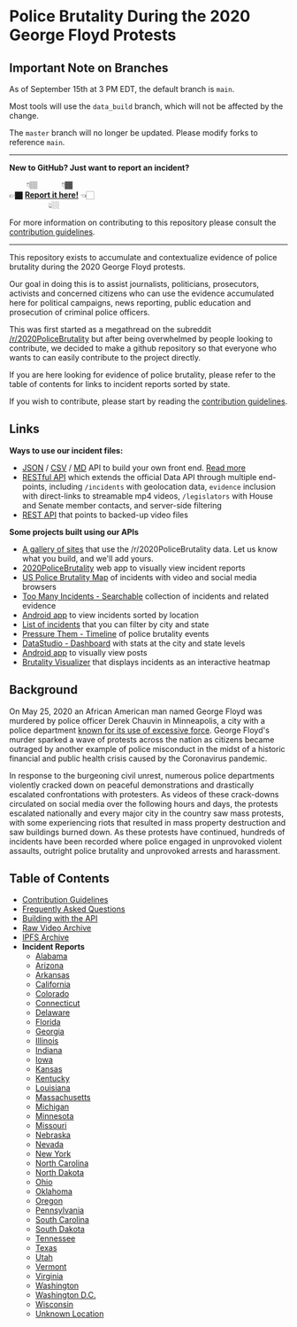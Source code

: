 
# Police Brutality During the 2020 George Floyd Protests

## Important Note on Branches

As of September 15th at 3 PM EDT, the default branch is `main`.

Most tools will use the `data_build` branch, which will not be affected by the change.

The `master` branch will no longer be updated. Please modify forks to reference `main`.

---

**New to GitHub? Just want to report an incident?**

&nbsp;&nbsp;&nbsp;&nbsp;&nbsp;&nbsp;&nbsp;&nbsp;👇🏽 &nbsp;&nbsp;&nbsp;&nbsp;&nbsp;&nbsp;&nbsp;&nbsp;&nbsp;&nbsp;👇🏾<br/>
👉🏿 **[Report it here!](https://github.com/2020PB/police-brutality/issues/new?assignees=&labels=Incident+report&template=incident-report.md&title=Incident+in+CITY%2C+STATE)** 👈🏻<br/>
&nbsp;&nbsp;&nbsp;&nbsp;&nbsp;&nbsp;&nbsp;&nbsp;&nbsp;&nbsp;&nbsp;&nbsp;&nbsp;&nbsp;&nbsp;&nbsp;&nbsp;&nbsp;👆🏼&nbsp;&nbsp;&nbsp;&nbsp;&nbsp;&nbsp;&nbsp;&nbsp;

For more information on contributing to this repository please consult the [contribution guidelines](./CONTRIBUTING.md).

---

This repository exists to accumulate and contextualize evidence of police brutality during the 2020 George Floyd protests.

Our goal in doing this is to assist journalists, politicians, prosecutors, activists and concerned citizens who can use the evidence accumulated here for political campaigns, news reporting, public education and prosecution of criminal police officers.

This was first started as a megathread on the subreddit [/r/2020PoliceBrutality](https://www.reddit.com/r/2020PoliceBrutality) but after being overwhelmed by people looking to contribute, we decided to make a github repository so that everyone who wants to can easily contribute to the project directly.

If you are here looking for evidence of police brutality, please refer to the table of contents for links to incident reports sorted by state.

If you wish to contribute, please start by reading the [contribution guidelines](./CONTRIBUTING.md).

## Links

**Ways to use our incident files:**
* [JSON](https://raw.githubusercontent.com/2020PB/police-brutality/data_build/all-locations-v2.json) / [CSV](https://raw.githubusercontent.com/2020PB/police-brutality/data_build/all-locations.csv) / [MD](https://raw.githubusercontent.com/2020PB/police-brutality/data_build/all-locations.md) API to build your own front end. [Read more](https://github.com/2020PB/police-brutality/tree/data_build)
* [RESTful API](https://www.github.com/949mac/846-backend/) which extends the official Data API through multiple end-points, including `/incidents` with geolocation data, `evidence` inclusion with direct-links to streamable mp4 videos, `/legislators` with House and Senate member contacts, and server-side filtering
* [REST API](https://github.com/nickatnight/policebrutality.io) that points to backed-up video files

**Some projects built using our APIs**
* [A gallery of sites](https://pb2020gallery.netlify.app/) that use the /r/2020PoliceBrutality data. Let us know what you build, and we'll add yours.
* [2020PoliceBrutality](https://2020policebrutality.netlify.app/) web app to visually view incident reports
* [US Police Brutality Map](https://846policebrutality.com/) of incidents with video and social media browsers
* [Too Many Incidents - Searchable](https://too-many-incidents.netlify.app/) collection of incidents and related evidence
* [Android app](https://github.com/amardeshbd/android-police-brutality-incidents) to view incidents sorted by location
* [List of incidents](https://policebrutality.netlify.app/) that you can filter by city and state
* [Pressure Them - Timeline](https://pressurethem.com/policebrutality/) of police brutality events
* [DataStudio - Dashboard](https://datastudio.google.com/s/oFSSsjw2kAY) with stats at the city and state levels
* [Android app](https://github.com/andrewsnyder328/2020PoliceBrutalityApk/) to visually view posts
* [Brutality Visualizer](https://www.brutalityvisualizer.app/) that displays incidents as an interactive heatmap

## Background

On May 25, 2020 an African American man named George Floyd was murdered by police officer Derek Chauvin in Minneapolis, a city with a police department [known for its use of excessive force](https://www.nytimes.com/2020/05/27/us/minneapolis-police.html). George Floyd's murder sparked a wave of protests across the nation as citizens became outraged by another example of police misconduct in the midst of a historic financial and public health crisis caused by the Coronavirus pandemic.

In response to the burgeoning civil unrest, numerous police departments violently cracked down on peaceful demonstrations and drastically escalated confrontations with protesters. As videos of these crack-downs circulated on social media over the following hours and days, the protests escalated nationally and every major city in the country saw mass protests, with some experiencing riots that resulted in mass property destruction and saw buildings burned down.
As these protests have continued, hundreds of incidents have been recorded where police engaged in unprovoked violent assaults, outright police brutality and unprovoked arrests and harassment.

## Table of Contents

* [Contribution Guidelines](./CONTRIBUTING.md)
* [Frequently Asked Questions](./CONTRIBUTING.md#Frequently-Asked-Questions)
* [Building with the API](./docs/building-with-the-api.md)
* [Raw Video Archive](https://github.com/pb-files/pb-videos)
* [IPFS Archive](https://gateway.temporal.cloud/ipns/2020pb-archive.temporal.cloud)
* **Incident Reports**
  * [Alabama](./reports/Alabama.md)
  * [Arizona](./reports/Arizona.md)
  * [Arkansas](./reports/Arkansas.md)
  * [California](./reports/California.md)
  * [Colorado](./reports/Colorado.md)
  * [Connecticut](./reports/Connecticut.md)
  * [Delaware](./reports/Delaware.md)
  * [Florida](./reports/Florida.md)
  * [Georgia](./reports/Georgia.md)
  * [Illinois](./reports/Illinois.md)
  * [Indiana](./reports/Indiana.md)
  * [Iowa](./reports/Iowa.md)
  * [Kansas](./reports/Kansas.md)
  * [Kentucky](./reports/Kentucky.md)
  * [Louisiana](./reports/Louisiana.md)
  * [Massachusetts](./reports/Massachusetts.md)
  * [Michigan](./reports/Michigan.md)
  * [Minnesota](./reports/Minnesota.md)
  * [Missouri](./reports/Missouri.md)
  * [Nebraska ](./reports/Nebraska.md)
  * [Nevada](./reports/Nevada.md)
  * [New York](./reports/New%20York.md)
  * [North Carolina](./reports/North%20Carolina.md)
  * [North Dakota](./reports/North%20Dakota.md)
  * [Ohio](./reports/Ohio.md)
  * [Oklahoma](./reports/Oklahoma.md)
  * [Oregon](./reports/Oregon.md)
  * [Pennsylvania](./reports/Pennsylvania.md)
  * [South Carolina](./reports/South%20Carolina.md)
  * [South Dakota](./reports/South%20Dakota.md)
  * [Tennessee](./reports/Tennessee.md)
  * [Texas](./reports/Texas.md)
  * [Utah](./reports/Utah.md)
  * [Vermont](./reports/Vermont.md)
  * [Virginia](./reports/Virginia.md)
  * [Washington](./reports/Washington.md)
  * [Washington D.C.](./reports/Washington%20DC.md)
  * [Wisconsin](./reports/Wisconsin.md)
  * [Unknown Location](./reports/Unknown%20Location.md)
